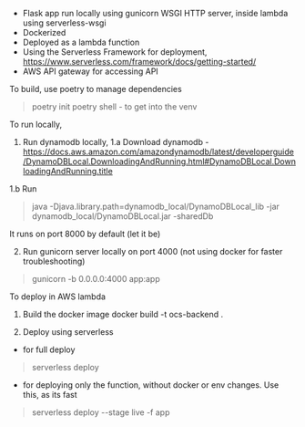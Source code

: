  - Flask app run locally using gunicorn WSGI HTTP server, inside lambda using serverless-wsgi
 - Dockerized
 - Deployed as a lambda function
 - Using the Serverless Framework for deployment, https://www.serverless.com/framework/docs/getting-started/
 - AWS API gateway for accessing API

To build, use poetry to manage dependencies
> poetry init
> poetry shell - to get into the venv

To run locally, 

1. Run dynamodb locally,
1.a Download dynamodb - https://docs.aws.amazon.com/amazondynamodb/latest/developerguide/DynamoDBLocal.DownloadingAndRunning.html#DynamoDBLocal.DownloadingAndRunning.title

1.b Run
> java -Djava.library.path=dynamodb_local/DynamoDBLocal_lib -jar dynamodb_local/DynamoDBLocal.jar -sharedDb

It runs on port 8000 by default (let it be)

2. Run gunicorn server locally on port 4000 (not using docker for faster troubleshooting)
> gunicorn -b 0.0.0.0:4000 app:app

To deploy in AWS lambda

1. Build the docker image
docker build -t ocs-backend .

2. Deploy using serverless
 - for full deploy
> serverless deploy

 - for deploying only the function, without docker or env changes. Use this, as its fast
> serverless deploy --stage live -f app